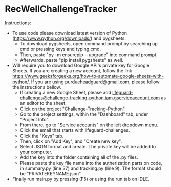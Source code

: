 # RecWellChallengeTracker
Instructions:
* To use code please download latest version of Python (https://www.python.org/downloads/) and pygsheets.
  * To download pygsheets, open command prompt by searching up cmd or pressing <Windows><R> keys and typing cmd. 
  * Then, paste "py -m ensurepip --upgrade" into command prompt.
  * Afterwards, paste "pip install pygsheets" as well.
* Will require you to download Google API's private key for Google Sheets. If you are creating a new account, follow the link https://www.geeksforgeeks.org/how-to-automate-google-sheets-with-python/. If you are using purdueheadguard@gmail.com, please follow the instructions bellow. 
  * If creating a new Google Sheet, please add lifeguard-challenges@challenge-tracking-python.iam.gserviceaccount.com as an editor to the sheet.
  * Click on the project "Challenge-Tracking-Python".
  * Go to the project settings, within the "Dashboard" tab, under "Project Info".
  * From there, go to "Service accounts" on the left dropdown menu.
  * Click the email that starts with lifeguard-challenges.
  * Click the "Keys" tab.
  * Then, click on "Add Key", and "Create new key".
  * Select JSON format and create. The private key will be added to your computer.
  * Add the key into the folder containing all of the .py files. 
  * Please paste the key file name into the autherization parts on code, in summary.py (line 37) and tracking.py (line 9). The format should be "PRIVATEKEYNAME.json". 
* Finally run main.py by pressing (F5) or using the run tab on IDLE.

